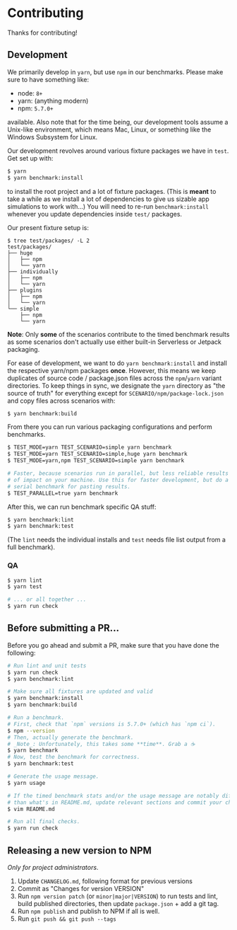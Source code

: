 Contributing
============

Thanks for contributing!

## Development

We primarily develop in `yarn`, but use `npm` in our benchmarks. Please make sure to have something like:

* node: `8+`
* yarn: (anything modern)
* npm:  `5.7.0+`

available. Also note that for the time being, our development tools assume a Unix-like environment, which means Mac, Linux, or something like the Windows Subsystem for Linux.

Our development revolves around various fixture packages we have in `test`. Get set up with:

```sh
$ yarn
$ yarn benchmark:install
```

to install the root project and a lot of fixture packages. (This is **meant** to take a while as we install a lot of dependencies to give us sizable app simulations to work with...) You will need to re-run `benchmark:install` whenever you update dependencies inside `test/` packages.

Our present fixture setup is:

```
$ tree test/packages/ -L 2
test/packages/
├── huge
│   ├── npm
│   └── yarn
├── individually
│   ├── npm
│   └── yarn
├── plugins
│   ├── npm
│   └── yarn
└── simple
    ├── npm
    └── yarn
```

**Note**: Only **some** of the scenarios contribute to the timed benchmark results as some scenarios don't actually use either built-in Serverless or Jetpack packaging.

For ease of development, we want to do `yarn benchmark:install` and install the respective yarn/npm packages **once**. However, this means we keep duplicates of source code / package.json files across the `npm`/`yarn` variant directories. To keep things in sync, we designate the `yarn` directory as "the source of truth" for everything except for `SCENARIO/npm/package-lock.json` and copy files across scenarios with:

```sh
$ yarn benchmark:build
```

From there you can run various packaging configurations and perform benchmarks.

```sh
$ TEST_MODE=yarn TEST_SCENARIO=simple yarn benchmark
$ TEST_MODE=yarn TEST_SCENARIO=simple,huge yarn benchmark
$ TEST_MODE=yarn,npm TEST_SCENARIO=simple yarn benchmark

# Faster, because scenarios run in parallel, but less reliable results because
# of impact on your machine. Use this for faster development, but do a normal
# serial benchmark for pasting results.
$ TEST_PARALLEL=true yarn benchmark
```

After this, we can run benchmark specific QA stuff:

```sh
$ yarn benchmark:lint
$ yarn benchmark:test
```

(The `lint` needs the individual installs and `test` needs file list output from a full benchmark).

### QA

```sh
$ yarn lint
$ yarn test

# ... or all together ...
$ yarn run check
```

## Before submitting a PR...

Before you go ahead and submit a PR, make sure that you have done the following:

```sh
# Run lint and unit tests
$ yarn run check
$ yarn benchmark:lint

# Make sure all fixtures are updated and valid
$ yarn benchmark:install
$ yarn benchmark:build

# Run a benchmark.
# First, check that `npm` versions is 5.7.0+ (which has `npm ci`).
$ npm --version
# Then, actually generate the benchmark.
# _Note_: Unfortunately, this takes some **time**. Grab a ☕
$ yarn benchmark
# Now, test the benchmark for correctness.
$ yarn benchmark:test

# Generate the usage message.
$ yarn usage

# If the timed benchmark stats and/or the usage message are notably different
# than what's in README.md, update relevant sections and commit your changes.
$ vim README.md

# Run all final checks.
$ yarn run check
```

## Releasing a new version to NPM

_Only for project administrators_.

1. Update `CHANGELOG.md`, following format for previous versions
2. Commit as "Changes for version VERSION"
3. Run `npm version patch` (or `minor|major|VERSION`) to run tests and lint,
   build published directories, then update `package.json` + add a git tag.
4. Run `npm publish` and publish to NPM if all is well.
5. Run `git push && git push --tags`
